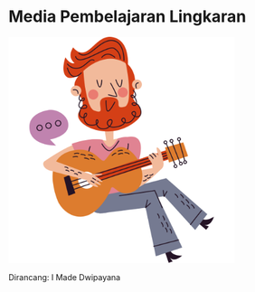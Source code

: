 # Media Pembelajaran Lingkaran

<img src="./guitar.png" width=400px></img>

Dirancang: I Made Dwipayana 

